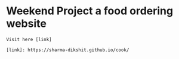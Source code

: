 # Weekend Project a food ordering website
	
	Visit here [link]

	[link]: https://sharma-dikshit.github.io/cook/